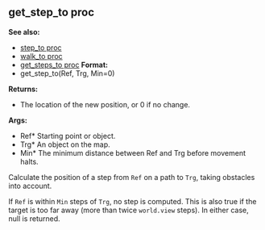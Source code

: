 ## get_step_to proc
**See also:**
*   [step_to proc](/ref/proc/step_to.md) 
*   [walk_to proc](/ref/proc/walk_to.md) 
*   [get_steps_to proc](/ref/proc/get_steps_to.md) <!-- -->
**Format:**
*   get_step_to(Ref, Trg, Min=0)
<!-- -->
**Returns:**
*   The location of the new position, or 0 if no change.
<!-- -->
**Args:**
*   Ref* Starting point or object.
*   Trg* An object on the map.
*   Min* The minimum distance between Ref and Trg before movement halts.


Calculate the position of a step from `Ref` on a path to `Trg`,
taking obstacles into account. 

If `Ref` is within `Min` steps
of `Trg`, no step is computed. This is also true if the target is too
far away (more than twice `world.view` steps). In either case, null is
returned.